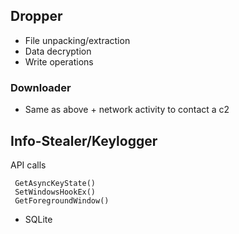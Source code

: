 
## Dropper

- File unpacking/extraction
- Data decryption
- Write operations
### Downloader
- Same as above + network activity to contact a c2

## Info-Stealer/Keylogger

API calls 
```
 GetAsyncKeyState()
 SetWindowsHookEx()
 GetForegroundWindow()
```
- SQLite